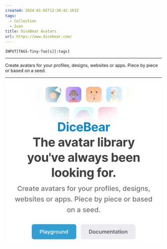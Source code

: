 ```yaml
---
created: 2024-01-02T12:20:42.161Z
tags: 
  - Collection
  - Icon
title: DiceBear Avatars
url: https://www.dicebear.com/
---
```

```meta-bind
INPUT[TAGS-Tiny-Tools][:tags]
```

___
Create avatars for your profiles, designs, websites or apps. Piece by piece or based on a seed.
___

![](_attachments/dicebear-avatars.jpg)
